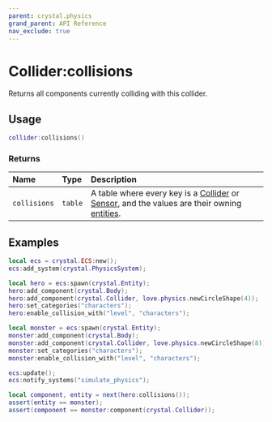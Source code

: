 ```yaml
---
parent: crystal.physics
grand_parent: API Reference
nav_exclude: true
---
```


# Collider:collisions

Returns all components currently colliding with this collider.

## Usage

```lua
collider:collisions()
```

### Returns

| Name         | Type    | Description                                                                                                                                 |
| :----------- | :------ | :------------------------------------------------------------------------------------------------------------------------------------------ |
| `collisions` | `table` | A table where every key is a [Collider](collider) or [Sensor](sensor), and the values are their owning [entities](/crystal/api/ecs/entity). |

## Examples

```lua
local ecs = crystal.ECS:new();
ecs:add_system(crystal.PhysicsSystem);

local hero = ecs:spawn(crystal.Entity);
hero:add_component(crystal.Body);
hero:add_component(crystal.Collider, love.physics.newCircleShape(4));
hero:set_categories("characters");
hero:enable_collision_with("level", "characters");

local monster = ecs:spawn(crystal.Entity);
monster:add_component(crystal.Body);
monster:add_component(crystal.Collider, love.physics.newCircleShape(8));
monster:set_categories("characters");
monster:enable_collision_with("level", "characters");

ecs:update();
ecs:notify_systems("simulate_physics");

local component, entity = next(hero:collisions());
assert(entity == monster);
assert(component == monster:component(crystal.Collider));
```
